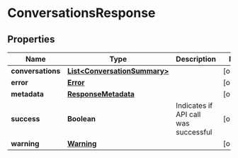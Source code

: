 
# ConversationsResponse

## Properties
Name | Type | Description | Notes
------------ | ------------- | ------------- | -------------
**conversations** | [**List&lt;ConversationSummary&gt;**](ConversationSummary.md) |  |  [optional]
**error** | [**Error**](Error.md) |  |  [optional]
**metadata** | [**ResponseMetadata**](ResponseMetadata.md) |  |  [optional]
**success** | **Boolean** | Indicates if API call was successful |  [optional]
**warning** | [**Warning**](Warning.md) |  |  [optional]



